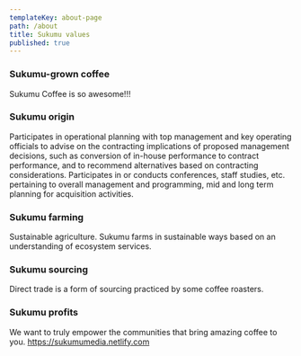 ```yaml
---
templateKey: about-page
path: /about
title: Sukumu values
published: true
---
```

### Sukumu-grown coffee
Sukumu Coffee is so awesome!!!

### Sukumu origin
Participates in operational planning with top management and key operating officials to advise on the contracting implications of proposed management decisions, such as conversion of in-house performance to contract performance, and to recommend alternatives based on contracting considerations. Participates in or conducts conferences, staff studies, etc. pertaining to overall management and programming, mid and long term planning for acquisition activities.

### Sukumu farming
Sustainable agriculture. Sukumu farms in sustainable ways based on an understanding of ecosystem services.

### Sukumu sourcing
Direct trade is a form of sourcing practiced by some coffee roasters. 

### Sukumu profits
We want to truly empower the communities that bring amazing coffee to you. https://sukumumedia.netlify.com
